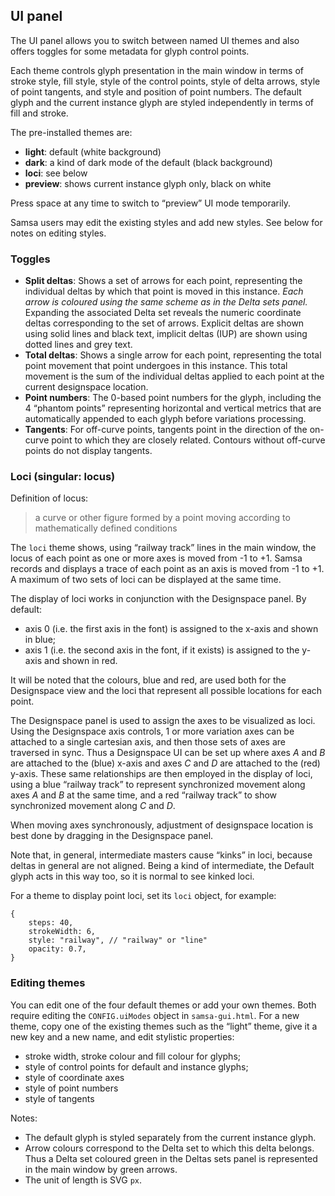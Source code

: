 ## UI panel

The UI panel allows you to switch between named UI themes and also offers toggles for some metadata for glyph control points.

Each theme controls glyph presentation in the main window in terms of stroke style, fill style, style of the control points, style of delta arrows, style of point tangents, and style and position of point numbers. The default glyph and the current instance glyph are styled independently in terms of fill and stroke.

The pre-installed themes are:

* **light**: default (white background)
* **dark**: a kind of dark mode of the default (black background)
* **loci**: see below
* **preview**: shows current instance glyph only, black on white

Press space at any time to switch to “preview” UI mode temporarily.

Samsa users may edit the existing styles and add new styles. See below for notes on editing styles.

### Toggles

* **Split deltas**: Shows a set of arrows for each point, representing the individual deltas by which that point is moved in this instance. *Each arrow is coloured using the same scheme as in the Delta sets panel.* Expanding the associated Delta set reveals the numeric coordinate deltas corresponding to the set of arrows. Explicit deltas are shown using solid lines and black text, implicit deltas (IUP) are shown using dotted lines and grey text.
* **Total deltas**: Shows a single arrow for each point, representing the total point movement that point undergoes in this instance. This total movement is the sum of the individual deltas applied to each point at the current designspace location.
* **Point numbers**: The 0-based point numbers for the glyph, including the 4 “phantom points” representing horizontal and vertical metrics that are automatically appended to each glyph before variations processing.
* **Tangents**: For off-curve points, tangents point in the direction of the on-curve point to which they are closely related. Contours without off-curve points do not display tangents.

### Loci (singular: locus)

Definition of locus:

> a curve or other figure formed by a point moving according to mathematically defined conditions

The `loci` theme shows, using “railway track” lines in the main window, the locus of each point as one or more axes is moved from -1 to +1. Samsa records and displays a trace of each point as an axis is moved from -1 to +1. A maximum of two sets of loci can be displayed at the same time.

The display of loci works in conjunction with the Designspace panel. By default:

* axis 0 (i.e. the first axis in the font) is assigned to the x-axis and shown in blue;
* axis 1 (i.e. the second axis in the font, if it exists) is assigned to the y-axis and shown in red.

It will be noted that the colours, blue and red, are used both for the Designspace view and the loci that represent all possible locations for each point.

The Designspace panel is used to assign the axes to be visualized as loci. Using the Designspace axis controls, 1 or more variation axes can be attached to a single cartesian axis, and then those sets of axes are traversed in sync. Thus a Designspace UI can be set up where axes *A* and *B* are attached to the (blue) x-axis and axes *C* and *D* are attached to the (red) y-axis. These same relationships are then employed in the display of loci, using a blue “railway track” to represent synchronized movement along axes *A* and *B* at the same time, and a red “railway track” to show synchronized movement along *C* and *D*.

When moving axes synchronously, adjustment of designspace location is best done by dragging in the Designspace panel.

Note that, in general, intermediate masters cause “kinks” in loci, because deltas in general are not aligned. Being a kind of intermediate, the Default glyph acts in this way too, so it is normal to see kinked loci.

For a theme to display point loci, set its `loci` object, for example:

```
{
	steps: 40,
	strokeWidth: 6,
	style: "railway", // "railway" or "line"
	opacity: 0.7,
}
```

### Editing themes

You can edit one of the four default themes or add your own themes. Both require editing the `CONFIG.uiModes` object in `samsa-gui.html`. For a new theme, copy one of the existing themes such as the “light” theme, give it a new key and a new name, and edit stylistic properties:

* stroke width, stroke colour and fill colour for glyphs;
* style of control points for default and instance glyphs;
* style of coordinate axes
* style of point numbers
* style of tangents

Notes:

* The default glyph is styled separately from the current instance glyph.
* Arrow colours correspond to the Delta set to which this delta belongs. Thus a Delta set coloured green in the Deltas sets panel is represented in the main window by green arrows.
* The unit of length is SVG `px`.
